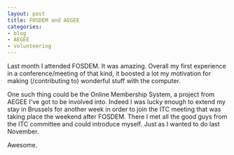 ```yaml
---
layout: post
title: FOSDEM and AEGEE
categories:
- blog
- AEGEE
- volunteering
---
```


Last month I attended FOSDEM. It was amazing. Overall my first experience in a conference/meeting of that kind, it boosted a lot my motivation for making (/contributing to) wonderful stuff with the computer. 

One such thing could be the Online Membership System, a project from AEGEE I've got to be involved into. Indeed I was lucky enough to extend my stay in Brussels for another week in order to join the ITC meeting that was taking place the weekend after FOSDEM. There I met all the good guys from the ITC committee and could introduce myself. Just as I wanted to do last November. 

Awesome.


